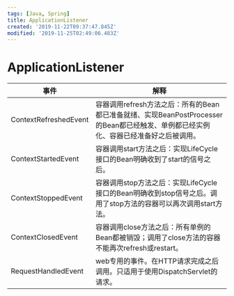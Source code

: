 ```yaml
---
tags: [Java, Spring]
title: ApplicationListener
created: '2019-11-22T09:37:47.845Z'
modified: '2019-11-25T02:49:06.483Z'
---
```


# ApplicationListener

|  事件   | 解释  |
|  ----  | ----  |
| ContextRefreshedEvent  | 容器调用refresh方法之后：所有的Bean都已准备就绪、实现BeanPostProcesser的Bean都已经触发、单例都已经实例化、容器已经准备好之后被调用。 |
| ContextStartedEvent    | 容器调用start方法之后：实现LifeCycle接口的Bean明确收到了start的信号之后。 |
| ContextStoppedEvent    | 容器调用stop方法之后：实现LifeCycle接口的Bean明确收到stop信号之后。调用了stop方法的容器可以再次调用start方法。 |
| ContextClosedEvent     | 容器调用close方法之后：所有单例的Bean都被销毁；调用了close方法的容器不能再次refresh或restart。 |
| RequestHandledEvent    | web专用的事件。在HTTP请求完成之后调用。只适用于使用DispatchServlet的请求。 |

